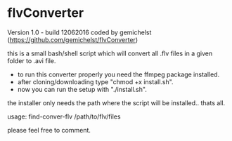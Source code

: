 # flvConverter
Version 1.0 - build 12062016
coded by gemichelst (https://github.com/gemichelst/flvConverter)

this is a small bash/shell script which will convert
all .flv files in a given folder to .avi file.

- to run this converter properly you need the ffmpeg package installed.
- after cloning/downloading type "chmod +x install.sh".
- now you can run the setup with "./install.sh".

the installer only needs the path where the script will be installed..
thats all.

usage: find-conver-flv /path/to/flv/files


please feel free to comment.
